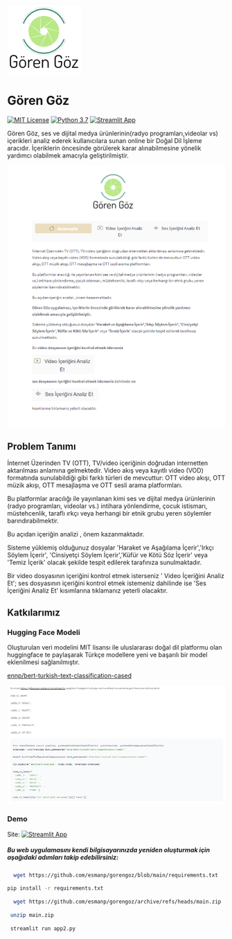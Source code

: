 
![Logo](https://github.com/esmanp/gorengoz/blob/main/logo.png?raw=true)
  
# Gören Göz

[![MIT License](https://img.shields.io/badge/License-MIT-green.svg)](https://choosealicense.com/licenses/mit/)
[![Python 3.7](https://img.shields.io/badge/python-3.7-blue.svg)](https://www.python.org/downloads/release/python-370/)
[![Streamlit App](https://docs.streamlit.io/logo.svg)](https://docs.streamlit.io)

Gören Göz, ses ve dijital medya ürünlerinin(radyo programları,videolar vs) içerikleri analiz ederek kullanıcılara sunan online bir Doğal Dil İşleme aracıdır. İçeriklerin öncesinde görülerek karar alınabilmesine yönelik yardımcı olabilmek amacıyla geliştirilmiştir.

![uygulama](https://github.com/esmanp/gorengoz/blob/main/Ekran%20g%C3%B6r%C3%BCnt%C3%BCs%C3%BC.png?raw=true)


## Problem Tanımı

İnternet Üzerinden TV (OTT), TV/video içeriğinin doğrudan internetten aktarılması anlamına gelmektedir. Video akış veya kayıtlı video (VOD) formatında sunulabildiği gibi farklı türleri de mevcuttur: OTT video akışı, OTT müzik akışı, OTT mesajlaşma ve OTT sesli arama platformları.

Bu platformlar aracılığı ile yayınlanan kimi ses ve dijital medya ürünlerinin (radyo programları, videolar vs.) intihara yönlendirme, çocuk istismarı, müstehcenlik, taraflı ırkçı veya herhangi bir etnik grubu yeren söylemler barındırabilmektir.

Bu açıdan içeriğin analizi , önem kazanmaktadır.

Sisteme yüklemiş olduğunuz dosyalar 'Haraket ve Aşağılama İçerir','Irkçı Söylem İçerir', 'Cinsiyetçi Söylem İçerir','Küfür ve Kötü Söz İçerir' veya 'Temiz İçerik' olacak şekilde tespit edilerek tarafınıza sunulmaktadır.


Bir video dosyasının içeriğini kontrol etmek isterseniz ' Video İçeriğini Analiz Et';
ses dosyasının içeriğini kontrol etmek istemeniz dahilinde ise 'Ses İçeriğini Analiz Et'
kısımlarına tıklamanız yeterli olacaktır.


## Katkılarımız

### Hugging Face Modeli
Oluşturulan veri modelini MIT lisansı ile uluslararası doğal dil platformu olan huggingface te paylaşarak Türkçe modellere yeni ve başarılı bir model eklenilmesi sağlanılmıştır. 

[ennp/bert-turkish-text-classification-cased](https://huggingface.co/ennp/bert-turkish-text-classification-cased)


![Model](https://github.com/esmanp/gorengoz/blob/main/huggingfacemodel.png?raw=true)


### Demo
Site: [![Streamlit App](https://static.streamlit.io/badges/streamlit_badge_black_white.svg)](https://gorengoz.streamlit.app)
  

##### Bu web uygulamasını kendi bilgisayarınızda yeniden oluşturmak için aşağıdaki adımları takip edebilirsiniz: 



```bash
  wget https://github.com/esmanp/gorengoz/blob/main/requirements.txt

```

```bash
pip install -r requirements.txt
```

```bash
  wget https://github.com/esmanp/gorengoz/archive/refs/heads/main.zip
```

```bash
 unzip main.zip
```

```bash
 streamlit run app2.py
```

  
    


  
